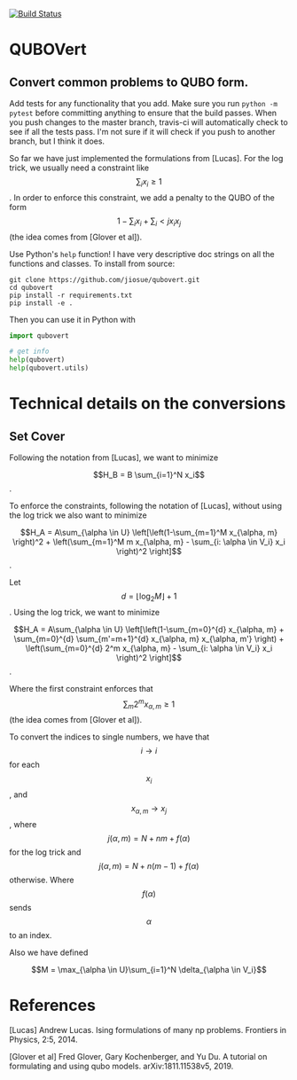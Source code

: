 [![Build Status](https://travis-ci.org/jiosue/QUBOVert.svg?branch=master)](https://travis-ci.org/jiosue/QUBOVert)

# QUBOVert

## Convert common problems to QUBO form.

Add tests for any functionality that you add. Make sure you run `python -m pytest` before committing anything to ensure that the build passes. When you push changes to the master branch, travis-ci will automatically check to see if all the tests pass. I'm not sure if it will check if you push to another branch, but I think it does.


So far we have just implemented the formulations from [Lucas]. For the log trick, we usually need a constraint like $$\sum_{i} x_i \geq 1$$. In order to enforce this constraint, we add a penalty to the QUBO of the form $$1 - \sum_i x_i + \sum_i < j x_i x_j$$ (the idea comes from [Glover et al]).


Use Python's `help` function! I have very descriptive doc strings on all the functions and classes. To install from source:

```shell
git clone https://github.com/jiosue/qubovert.git
cd qubovert
pip install -r requirements.txt
pip install -e .
```

Then you can use it in Python with

```python
import qubovert

# get info
help(qubovert)
help(qubovert.utils)
```





# Technical details on the conversions

## Set Cover


Following the notation from [Lucas], we want to minimize

$$H_B = B \sum_{i=1}^N x_i$$.

To enforce the constraints, following the notation of [Lucas], without using the log trick we also want to minimize

$$H_A = A\sum_{\alpha \in U} \left[\left(1-\sum_{m=1}^M x_{\alpha, m}  \right)^2 + \left(\sum_{m=1}^M m x_{\alpha, m} - \sum_{i: \alpha \in V_i} x_i \right)^2 \right]$$.

Let $$d = \lfloor \log_2 M \rfloor + 1$$. Using the log trick, we want to minimize

$$H_A = A\sum_{\alpha \in U} \left[\left(1-\sum_{m=0}^{d} x_{\alpha, m} + \sum_{m=0}^{d} \sum_{m'=m+1}^{d} x_{\alpha, m} x_{\alpha, m'} \right) + \left(\sum_{m=0}^{d} 2^m x_{\alpha, m} - \sum_{i: \alpha \in V_i} x_i \right)^2 \right]$$.

Where the first constraint enforces that $$\sum_m 2^m x_{\alpha, m} \geq 1$$ (the idea comes from [Glover et al]).


To convert the indices to single numbers, we have that $$i\to i$$ for each $$x_i$$, and $$x_{\alpha, m} \to x_j$$, where $$j(\alpha, m) = N + nm + f(\alpha)$$ for the log trick and $$j(\alpha, m) = N + n(m-1) + f(\alpha)$$ otherwise. Where $$f(\alpha)$$ sends $$\alpha$$ to an index.

Also we have defined

$$M = \max_{\alpha \in U}\sum_{i=1}^N \delta_{\alpha \in V_i}$$



# References

[Lucas] Andrew Lucas. Ising formulations of many np problems. Frontiers in Physics, 2:5, 2014.

[Glover et al]  Fred Glover, Gary Kochenberger, and Yu Du. A tutorial on formulating and using qubo models. arXiv:1811.11538v5, 2019.
